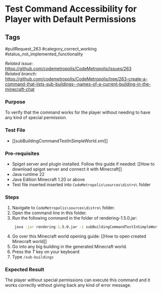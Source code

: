# Test Command Accessibility for Player with Default Permissions

## Tags
#pullRequest_263 #category_correct_working #status_not_implemented_functionality 

_Related issue:_ https://github.com/codemetropolis/CodeMetropolis/issues/263 <br>
_Related branch:_ https://github.com/codemetropolis/CodeMetropolis/tree/263-create-a-command-that-lists-sub-buildings--names-of-a-current-building-in-the-minecraft-chat

### Purpose
To verify that the command works for the player without needing to have any kind of special permission.

### Test File
- [[subBuildingCommandTestInSimpleWorld.xml]]

### Pre-requisites
- Spigot server and plugin installed. Follow this guide if needed: [[How to download spigot server and connect it with Minecraft]]
- Java runtime 22
- Java Edition Minecraft 1.20 or above
- Test file inserted inserted into `CodeMetropolis\sources\distro\` folder

### Steps
1. Navigate to `CodeMetropolis\sources\distro\` folder.
2. Open the command line in this folder.
3. Run the following command in the folder of rendering-1.5.0.jar:
   ```cmd
	java -jar rendering-1.5.0.jar -i subBuildingCommandTestInSimpleWorld.xml -world world 
	```
4. Go over this Minecraft world opening guide: [[How to open created Minecraft world]]
5. Go into any big building in the generated Minecraft world.
6. Press the *T* key on your keyboard
7. Type `/sub-buildings`

### Expected Result
The player without special permissions can execute this command and it works correctly without giving back any kind of error message.
